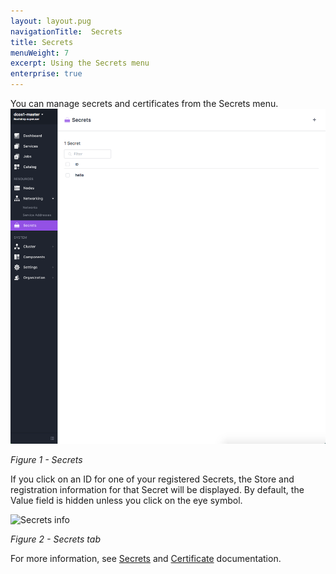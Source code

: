 ```yaml
---
layout: layout.pug
navigationTitle:  Secrets
title: Secrets
menuWeight: 7
excerpt: Using the Secrets menu
enterprise: true
---
```


You can manage secrets and certificates from the Secrets menu.
![Secrets](/1.11/img/secrets-ee.png)

*Figure 1 - Secrets*

If you click on an ID for one of your registered Secrets, the Store and registration information for that Secret will be displayed. By default, the Value field is hidden unless you click on the eye symbol.

![Secrets info](/1.11/img/secrets-tab.png)

*Figure 2 - Secrets tab*

For more information, see  [Secrets](/1.11/security/ent/secrets/) and [Certificate](/1.11/security/ent/tls-ssl/) documentation.
